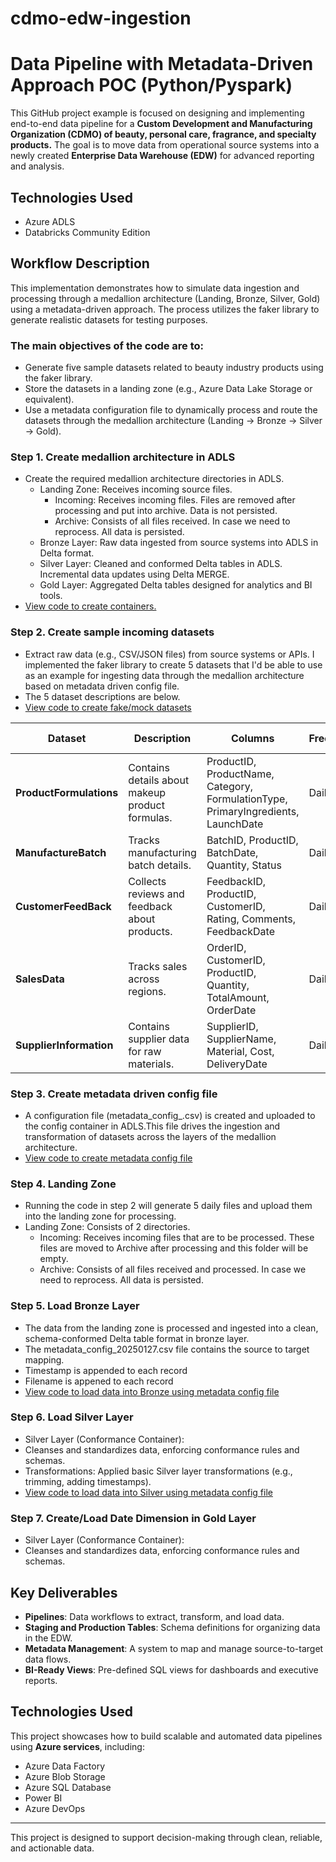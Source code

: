# cdmo-edw-ingestion
# Data Pipeline with Metadata-Driven Approach POC  (Python/Pyspark)

This GitHub project example is focused on designing and implementing end-to-end data pipeline for a **Custom Development and Manufacturing Organization (CDMO) of beauty, personal care, fragrance, and specialty products.** The goal is to move data from operational source systems into a newly created **Enterprise Data Warehouse (EDW)** for advanced reporting and analysis. 

## Technologies Used
- Azure ADLS
- Databricks Community Edition

## Workflow Description
This implementation demonstrates how to simulate data ingestion and processing through a medallion architecture (Landing, Bronze, Silver, Gold) using a metadata-driven approach. The process utilizes the faker library to generate realistic datasets for testing purposes.

### The main objectives of the code are to:
- Generate five sample datasets related to beauty industry products using the faker library.
- Store the datasets in a landing zone (e.g., Azure Data Lake Storage or equivalent).
- Use a metadata configuration file to dynamically process and route the datasets through the medallion architecture (Landing → Bronze → Silver → Gold).

### Step 1. Create medallion architecture in ADLS
- Create the required medallion architecture directories in ADLS.
  - Landing Zone: Receives incoming source files.     
      - Incoming: Receives incoming files. Files are removed after processing and put into archive. Data is not persisted.
      - Archive: Consists of all files received. In case we need to reprocess.  All data is persisted.
  - Bronze Layer: Raw data ingested from source systems into ADLS in Delta format.
  - Silver Layer: Cleaned and conformed Delta tables in ADLS. Incremental data updates using Delta MERGE.
  - Gold Layer: Aggregated Delta tables designed for analytics and BI tools.
- [View code to create containers.](https://github.com/tonyjacobscloudpro/cdmo-edw-ingestion/blob/main/notebooks/00-create-adls-directories.ipynb)

### Step 2. Create sample incoming datasets
- Extract raw data (e.g., CSV/JSON files) from source systems or APIs.  I implemented the faker library to create 5 datasets that I'd be able to use as an example for ingesting data through the medallion architecture based on metadata driven config file.
- The 5 dataset descriptions are below.
- [View code to create fake/mock datasets](https://github.com/tonyjacobscloudpro/cdmo-edw-ingestion/blob/main/notebooks/01-cdmo-datasets-creation.ipynb)
  
| Dataset              | Description                             | Columns                                                                                          | Frequency | File Format | File Naming Example                   |
|----------------------|-----------------------------------------|--------------------------------------------------------------------------------------------------|-----------|-------------|---------------------------------------|
| **ProductFormulations** | Contains details about makeup product formulas. | ProductID, ProductName, Category, FormulationType, PrimaryIngredients, LaunchDate               | Daily    | csv         | `productformula_20250126_081617.csv`  |
| **ManufactureBatch** | Tracks manufacturing batch details.     | BatchID, ProductID, BatchDate, Quantity, Status                                                 | Daily     | csv         | `manufacturebatch_20250126_081617.csv`|
| **CustomerFeedBack** | Collects reviews and feedback about products. | FeedbackID, ProductID, CustomerID, Rating, Comments, FeedbackDate                               |   Daily     | csv         | customerfeedback_20250126_081617.csv                                   |
| **SalesData**        | Tracks sales across regions.            | OrderID, CustomerID, ProductID, Quantity, TotalAmount, OrderDate                                | Daily       | csv         | sales_20250126_081617.csv                                 |
| **SupplierInformation** | Contains supplier data for raw materials. | SupplierID, SupplierName, Material, Cost, DeliveryDate                                          | Daily       | csv         | supplier_20250126_081617.csv                                  |

 ### Step 3. Create metadata driven config file
- A configuration file (metadata_config_<date>.csv) is created and uploaded to the config container in ADLS.This file drives the ingestion and transformation of datasets across the layers of the medallion architecture.
- [View code to create metadata config file](https://github.com/tonyjacobscloudpro/cdmo-edw-ingestion/blob/main/notebooks/02-create-metadata-driven-config-file.ipynb)

### Step 4. Landing Zone
- Running the code in step 2 will generate 5 daily files and upload them into the landing zone for processing.
- Landing Zone: Consists of 2 directories.  
  - Incoming: Receives incoming files that are to be processed. These files are moved to Archive after processing and this folder will be empty.
  - Archive: Consists of all files received and processed. In case we need to reprocess.  All data is persisted.

### Step 5. Load Bronze Layer
- The data from the landing zone is processed and ingested into a clean, schema-conformed Delta table format in bronze layer.
- The metadata_config_20250127.csv file contains the source to target mapping.
- Timestamp is appended to each record
- Filename is appened to each record
- [View code to load data into Bronze using metadata config file](https://github.com/tonyjacobscloudpro/cdmo-edw-ingestion/blob/main/notebooks/03-load-bronze-layer.ipynb)

### Step 6. Load Silver Layer
- Silver Layer (Conformance Container):
- Cleanses and standardizes data, enforcing conformance rules and schemas.
- Transformations: Applied basic Silver layer transformations (e.g., trimming, adding timestamps).
- [View code to load data into Silver using metadata config file](https://github.com/tonyjacobscloudpro/cdmo-edw-ingestion/blob/main/notebooks/04-load-silver-layer.ipynb)

### Step 7. Create/Load Date Dimension in Gold Layer
- Silver Layer (Conformance Container):
- Cleanses and standardizes data, enforcing conformance rules and schemas.

## Key Deliverables
- **Pipelines**: Data workflows to extract, transform, and load data.
- **Staging and Production Tables**: Schema definitions for organizing data in the EDW.
- **Metadata Management**: A system to map and manage source-to-target data flows.
- **BI-Ready Views**: Pre-defined SQL views for dashboards and executive reports.

## Technologies Used
This project showcases how to build scalable and automated data pipelines using **Azure services**, including:
- Azure Data Factory
- Azure Blob Storage
- Azure SQL Database
- Power BI
- Azure DevOps

---

This project is designed to support decision-making through clean, reliable, and actionable data.
